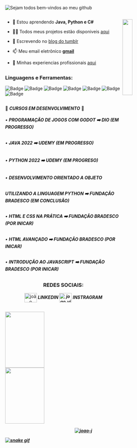 
![Sejam todos bem-vindos ao meu github](https://user-images.githubusercontent.com/118869806/203854108-0826d341-0512-4363-9782-39f74b8b6e9b.gif)
##
<p align="left">  </p><img align="right" width="25%"  src="https://blog.mentores.com.br/wp-content/uploads/2020/02/giphy_tech.gif">

- 🌱 Estou aprendendo **Java, Python e C#**

- 👨‍💻 Todos meus projetos estão disponiveis [aqui](https://github.com/Joao-J)

- 📝 Escrevendo no [blog do tumblr](https://www.tumblr.com/codando-e-vivendo)

- 📫 Meu email eletrônico [**gmail**](joaovitor19.gbi@gmail.com)

- 📄 Minhas experiencias profissionais [aqui](https://www.linkedin.com/in/joao-vitor-jesus/)

##

<h3 align="left">Linguagens e Ferramentas:</h3>

![Badge](https://img.shields.io/badge/VB.NET-%237159c1?style=for-the-badge&logo=.NET&logoColor=white)
![Badge](https://img.shields.io/badge/ARDUINO_IDE-%2300979D?style=for-the-badge&logo=arduino&logoColor=white)
![Badge](https://img.shields.io/badge/PYTHON-%233776AB?style=for-the-badge&logo=python&logoColor=white)
![Badge](https://img.shields.io/badge/C_Sharp-%237159c1?style=for-the-badge&logo=csharp&logoColor=white)
![Badge](https://img.shields.io/badge/JAVA-%23F7DF1E?style=for-the-badge)
![Badge](https://img.shields.io/badge/MySQL-%234479A1?style=for-the-badge&logo=mysql&logoColor=white)
![Badge](https://img.shields.io/badge/HTML-%23030303?style=for-the-badge)


##

🚧  ***CURSOS EM DESENVOLVIMENTO***  🚧

###### • ***PROGRAMAÇÃO DE JOGOS COM GODOT ➡️ DIO (EM PROGRESSO)***
###### • ***JAVA 2022 ➡️ UDEMY (EM PROGRESSO)***
###### • ***PYTHON 2022 ➡️ UDEMY (EM PROGRESO)***
###### • ***DESENVOLVIMENTO ORIENTADO A OBJETO***
######   ***UTILIZANDO A LINGUAGEM PYTHON ➡️ FUNDAÇÃO BRADESCO (EM CONCLUSÃO)***
###### • ***HTML E CSS NA PRÁTICA ➡️ FUNDAÇÃO BRADESCO (POR INICAR)***
###### • ***HTML AVANÇADO ➡️ FUNDAÇÃO BRADESCO (POR INICAR)***
###### • ***INTRODUÇÃO AO JAVASCRIPT ➡️ FUNDAÇÃO BRADESCO (POR INICAR)***

##
   
 <h3 align="center">REDES SOCIAIS:</h3>
<p align="center">
<a href="https://www.linkedin.com/in/jo%C3%A3o-vitor-de-jesus/" target="blank"><img align="center" src="https://raw.githubusercontent.com/rahuldkjain/github-profile-readme-generator/master/src/images/icons/Social/linked-in-alt.svg" alt="joão vitor de jesus" height="30" width="40" /></a><B><I> LINKEDIN    
<a href="https://instagram.com/joao.vitor.gbi" target="blank"><img align="center" src="https://raw.githubusercontent.com/rahuldkjain/github-profile-readme-generator/master/src/images/icons/Social/instagram.svg" alt="joao.vitor.gbi" height="30" width="40" /></a> INSTRAGRAM  
</p> 


##

<a href="https://github.com/Joao-j"><img width="50%" height="180em" src="https://github-readme-stats.vercel.app/api?username=Joao-j&show_icons=true&theme=dark&include_all_commits=true&count_private=true"><img align="rigth" margin="0" width="50%" height="180em" src="https://github-readme-streak-stats.herokuapp.com/?user=joao-j&theme=dark"> 
<p align="center"><img align="center" src="https://github-readme-stats.vercel.app/api/top-langs/?username=Joao-j&layout=compact&langs_count=7&theme=dark" alt="joao-j" /></p>
   
   
![snake gif](https://github.com/YOUR_USERNAME/YOUR_USERNAME/blob/output/github-contribution-grid-snake.gif)
